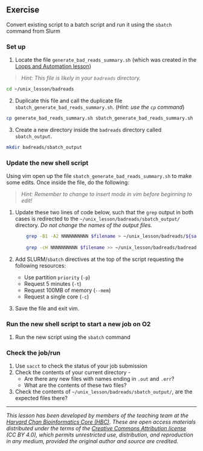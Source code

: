 ## Exercise

Convert existing script to a batch script and run it using the `sbatch` command from Slurm

### Set up
1. Locate the file `generate_bad_reads_summary.sh` (which was created in the [Loops and Automation lesson](../lessons/06_loops_and_automation.md))
> *Hint: This file is likely in your `badreads` directory.*
```bash
cd ~/unix_lesson/badreads
```

2. Duplicate this file and call the duplicate file `sbatch_generate_bad_reads_summary.sh`. (*Hint: use the `cp` command*)
```bash
cp generate_bad_reads_summary.sh sbatch_generate_bad_reads_summary.sh
```

3. Create a new directory inside the `badreads` directory called `sbatch_output`.
```bash
mkdir badreads/sbatch_output
```

### Update the new shell script
Using vim open up the file `sbatch_generate_bad_reads_summary.sh` to make some edits. Once inside the file, do the following:

> *Hint: Remember to change to insert mode in vim before beginning to edit!*

1. Update these two lines of code below, such that the `grep` output in both cases is redirected to the `~/unix_lesson/badreads/sbatch_output/` directory. *Do not change the names of the output files.*
      ```bash
          grep -B1 -A2 NNNNNNNNNN $filename > ~/unix_lesson/badreads/${samplename}_badreads.fq
          
          grep -cH NNNNNNNNNN $filename >> ~/unix_lesson/badreads/badreads.count.summary
      ```
1. Add SLURM/`sbatch` directives at the top of the script requesting the following resources:
   * Use partition `priority` (`-p`)
   * Request 5 minutes (`-t`)
   * Request 100MB of memory (`--mem`)
   * Request a single core (`-c`)
   
1. Save the file and exit vim.

### Run the new shell script to start a new job on O2
1. Run the new script using the `sbatch` command

### Check the job/run 
1. Use `sacct` to check the status of your job submission
1. Check the contents of your current directory -
    * Are there any new files with names ending in `.out` and `.err`?
    * What are the contents of these two files?
1. Check the contents of `~/unix_lesson/badreads/sbatch_output/`, are the expected files there?

---

*This lesson has been developed by members of the teaching team at the [Harvard Chan Bioinformatics Core (HBC)](http://bioinformatics.sph.harvard.edu/). These are open access materials distributed under the terms of the [Creative Commons Attribution license](https://creativecommons.org/licenses/by/4.0/) (CC BY 4.0), which permits unrestricted use, distribution, and reproduction in any medium, provided the original author and source are credited.*

